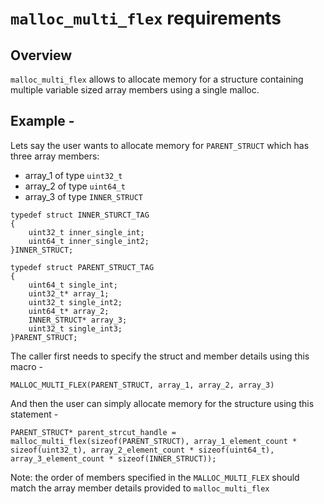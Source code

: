 # `malloc_multi_flex` requirements

## Overview

`malloc_multi_flex` allows to allocate memory for a structure containing multiple variable sized array members using a single malloc.

## Example - 
Lets say the user wants to allocate memory for `PARENT_STRUCT` which has three array members:
- array_1 of type `uint32_t`
- array_2 of type `uint64_t`
- array_3 of type `INNER_STRUCT`

```
typedef struct INNER_STURCT_TAG
{
    uint32_t inner_single_int;
    uint64_t inner_single_int2;
}INNER_STRUCT;

typedef struct PARENT_STRUCT_TAG
{
    uint64_t single_int;
    uint32_t* array_1;
    uint32_t single_int2;
    uint64_t* array_2;
    INNER_STRUCT* array_3;
    uint32_t single_int3;
}PARENT_STRUCT;
```

The caller first needs to specify the struct and member details using this macro -

```
MALLOC_MULTI_FLEX(PARENT_STRUCT, array_1, array_2, array_3)
```

And then the user can simply allocate memory for the structure using this statement -

```
PARENT_STRUCT* parent_strcut_handle = malloc_multi_flex(sizeof(PARENT_STRUCT), array_1_element_count * sizeof(uint32_t), array_2_element_count * sizeof(uint64_t), array_3_element_count * sizeof(INNER_STRUCT));
```

Note: the order of members specified in the `MALLOC_MULTI_FLEX` should match the array member details provided to `malloc_multi_flex`